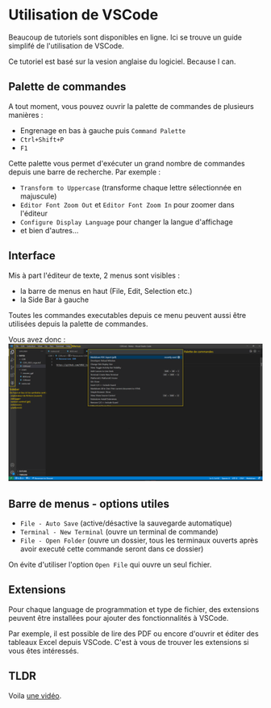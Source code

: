 # Utilisation de VSCode

Beaucoup de tutoriels sont disponibles en ligne. Ici se trouve un guide simplifé de l'utilisation de VSCode.

Ce tutoriel est basé sur la vesion anglaise du logiciel. Because I can.

## Palette de commandes

A tout moment, vous pouvez ouvrir la palette de commandes de plusieurs manières :
- Engrenage en bas à gauche puis `Command Palette`
- `Ctrl+Shift+P`
- `F1`

Cette palette vous permet d'exécuter un grand nombre de commandes depuis une barre de recherche. Par exemple :
- `Transform to Uppercase` (transforme chaque lettre sélectionnée en majuscule)
- `Editor Font Zoom Out` et `Editor Font Zoom In` pour zoomer dans l'éditeur
- `Configure Display Language` pour changer la langue d'affichage
- et bien d'autres...

## Interface

Mis à part l'éditeur de texte, 2 menus sont visibles :
- la barre de menus en haut (File, Edit, Selection etc.)
- la Side Bar à gauche

Toutes les commandes executables depuis ce menu peuvent aussi être utilisées depuis la palette de commandes.

Vous avez donc :
![menus VSCode](../images/menus_vscode.png)

## Barre de menus - options utiles

- `File - Auto Save` (active/désactive la sauvegarde automatique)
- `Terminal - New Terminal` (ouvre un terminal de commande)
- `File - Open Folder` (ouvre un dossier, tous les terminaux ouverts après avoir executé cette commande seront dans ce dossier)

On évite d'utiliser l'option `Open File` qui ouvre un seul fichier.

## Extensions

Pour chaque language de programmation et type de fichier, des extensions peuvent être installées pour ajouter des fonctionnalités à VSCode. 

Par exemple, il est possible de lire des PDF ou encore d'ouvrir et éditer des tableaux Excel depuis VSCode. C'est à vous de trouver les extensions si vous êtes intéressés.

## TLDR

Voila [une vidéo](https://www.youtube.com/watch?v=KMxo3T_MTvY).